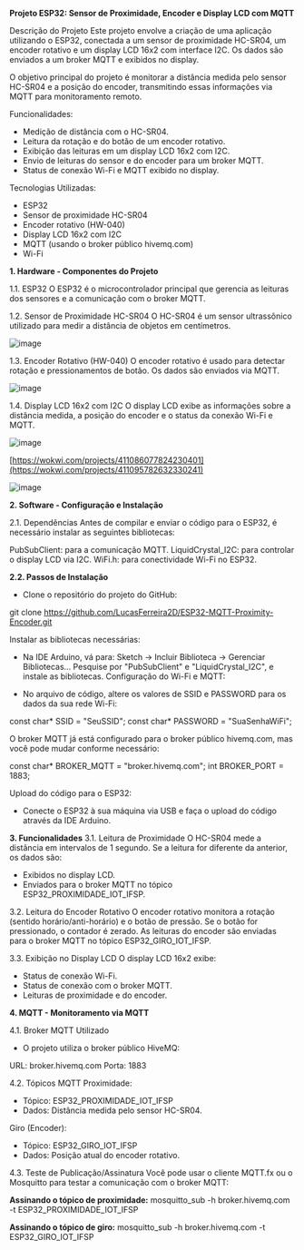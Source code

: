 **Projeto ESP32: Sensor de Proximidade, Encoder e Display LCD com MQTT**


Descrição do Projeto
Este projeto envolve a criação de uma aplicação utilizando o ESP32, conectada a um sensor de proximidade HC-SR04, um encoder rotativo e um display LCD 16x2 com interface I2C. Os dados são enviados a um broker MQTT e exibidos no display.

O objetivo principal do projeto é monitorar a distância medida pelo sensor HC-SR04 e a posição do encoder, transmitindo essas informações via MQTT para monitoramento remoto.

Funcionalidades:
* Medição de distância com o HC-SR04.
* Leitura da rotação e do botão de um encoder rotativo.
* Exibição das leituras em um display LCD 16x2 com I2C.
* Envio de leituras do sensor e do encoder para um broker MQTT.
* Status de conexão Wi-Fi e MQTT exibido no display.

Tecnologias Utilizadas:
* ESP32
* Sensor de proximidade HC-SR04
* Encoder rotativo (HW-040)
* Display LCD 16x2 com I2C
* MQTT (usando o broker público hivemq.com)
* Wi-Fi

**1. Hardware - Componentes do Projeto**

1.1. ESP32
O ESP32 é o microcontrolador principal que gerencia as leituras dos sensores e a comunicação com o broker MQTT.

1.2. Sensor de Proximidade HC-SR04
O HC-SR04 é um sensor ultrassônico utilizado para medir a distância de objetos em centímetros.

![image](https://github.com/user-attachments/assets/78d2e731-bb16-4f0d-a584-86f5e2f74bad)

1.3. Encoder Rotativo (HW-040)
O encoder rotativo é usado para detectar rotação e pressionamentos de botão. Os dados são enviados via MQTT.

![image](https://github.com/user-attachments/assets/35e5d59a-d094-49c7-abed-162818af075b)

1.4. Display LCD 16x2 com I2C
O display LCD exibe as informações sobre a distância medida, a posição do encoder e o status da conexão Wi-Fi e MQTT.

![image](https://github.com/user-attachments/assets/5c61bd90-b8c9-4023-a011-d4c03eeeca79)


[https://wokwi.com/projects/411086077824230401](https://wokwi.com/projects/411095782632330241)

![image](https://github.com/user-attachments/assets/10f4ae60-7706-4ef4-9ff1-579e9a0cd724)

**2. Software - Configuração e Instalação**

2.1. Dependências
Antes de compilar e enviar o código para o ESP32, é necessário instalar as seguintes bibliotecas:

PubSubClient: para a comunicação MQTT.
LiquidCrystal_I2C: para controlar o display LCD via I2C.
WiFi.h: para conectividade Wi-Fi no ESP32.

**2.2. Passos de Instalação**

* Clone o repositório do projeto do GitHub:

git clone https://github.com/LucasFerreira2D/ESP32-MQTT-Proximity-Encoder.git

Instalar as bibliotecas necessárias:

* Na IDE Arduino, vá para: Sketch -> Incluir Biblioteca -> Gerenciar Bibliotecas...
Pesquise por "PubSubClient" e "LiquidCrystal_I2C", e instale as bibliotecas.
Configuração do Wi-Fi e MQTT:

* No arquivo de código, altere os valores de SSID e PASSWORD para os dados da sua rede Wi-Fi:

const char* SSID = "SeuSSID";
const char* PASSWORD = "SuaSenhaWiFi";

O broker MQTT já está configurado para o broker público hivemq.com, mas você pode mudar conforme necessário:

const char* BROKER_MQTT = "broker.hivemq.com";
int BROKER_PORT = 1883;

Upload do código para o ESP32:

* Conecte o ESP32 à sua máquina via USB e faça o upload do código através da IDE Arduino.


**3. Funcionalidades**
3.1. Leitura de Proximidade
O HC-SR04 mede a distância em intervalos de 1 segundo. Se a leitura for diferente da anterior, os dados são:

* Exibidos no display LCD.
* Enviados para o broker MQTT no tópico ESP32_PROXIMIDADE_IOT_IFSP.

3.2. Leitura do Encoder Rotativo
O encoder rotativo monitora a rotação (sentido horário/anti-horário) e o botão de pressão. Se o botão for pressionado, o contador é zerado. As leituras do encoder são enviadas para o broker MQTT no tópico ESP32_GIRO_IOT_IFSP.

3.3. Exibição no Display LCD
O display LCD 16x2 exibe:

* Status de conexão Wi-Fi.
* Status de conexão com o broker MQTT.
* Leituras de proximidade e do encoder.

**4. MQTT - Monitoramento via MQTT**

4.1. Broker MQTT Utilizado
* O projeto utiliza o broker público HiveMQ:

URL: broker.hivemq.com
Porta: 1883

4.2. Tópicos MQTT
Proximidade:
* Tópico: ESP32_PROXIMIDADE_IOT_IFSP
* Dados: Distância medida pelo sensor HC-SR04.

Giro (Encoder):
* Tópico: ESP32_GIRO_IOT_IFSP
* Dados: Posição atual do encoder rotativo.

4.3. Teste de Publicação/Assinatura
Você pode usar o cliente MQTT.fx ou o Mosquitto para testar a comunicação com o broker MQTT:

**Assinando o tópico de proximidade:**
mosquitto_sub -h broker.hivemq.com -t ESP32_PROXIMIDADE_IOT_IFSP

**Assinando o tópico de giro:**
mosquitto_sub -h broker.hivemq.com -t ESP32_GIRO_IOT_IFSP
